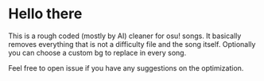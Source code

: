 # Hello there
This is a rough coded (mostly by AI) cleaner for osu! songs.
It basically removes everything that is not a difficulty file and the song itself.
Optionally you can choose a custom bg to replace in every song.

Feel free to open issue if you have any suggestions on the optimization.
